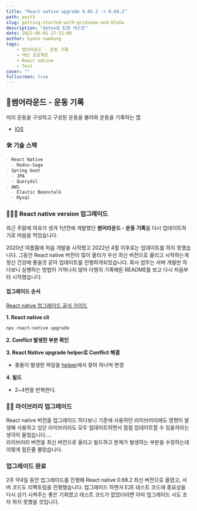 ```yaml
---
title: "React native upgrade 0.66.2 -> 0.68.2"
path: post3
slug: getting-started-with-gridsome-and-bleda
description: "detox로 E2E 테스트"
date: 2022-06-01 17:52:00
author: hyeon namkung
tags:
    - 썸어라운드 - 운동 기록
    - 개인 프로젝트
    - React native
    - Test
cover: ""
fullscreen: true
---
```


## 📱**썸어라운드 - 운동 기록**
미리 운동을 구성하고 구성된 운동을 불러와 운동을 기록하는 앱

- [IOS](https://apps.apple.com/us/app/%EC%8D%B8%EC%96%B4%EB%9D%BC%EC%9A%B4%EB%93%9C-%EC%9A%B4%EB%8F%99-%EA%B8%B0%EB%A1%9D/id1538255500)

### 🛠 기술 스택

```markdown
- React Native
  - Redux-Saga
- Spring boot
  - JPA
  - Querydsl
- AWS
  - Elastic Beanstalk
  - Mysql
```

### 👨🏻‍💻 React native version 업그레이드
최근 주말에 여유가 생겨 1년전에 개발했던 **썸어라운드 - 운동 기록**를 다시 업데이트하기로 마음을 먹었습니다.

2020년 여름쯤에 처음 개발을 시작했고 2022년 4월 이후로는 업데이트를 하지 못했습니다. 그동안 React native 버전이 많이 올라가 우선 최신 버전으로 올리고 시작하는게 정신 건강에 좋을것 같아 업데이트를 진행하게되었습니다.
회사 업무는 서버 개발만 하다보니 실행하는 방법이 기억나지 않아 다행히 기록해둔 README를 보고 다시 처음부터 시작했습니다.

#### 업그레이드 순서
[React native 업그레이드 공식 가이드](https://reactnative.dev/docs/upgrading)

**1. React native cli**
```bash
npx react-native upgrade
```
**2. Conflict 발생한 부분 확인**

**3. React Native upgrade helper로 Conflict 해결**

- 충돌이 발생한 파일을 [helper](https://react-native-community.github.io/upgrade-helper/)에서 찾아 하나씩 변경

**4. 빌드**

- 2~4번을 반복한다.


### 🤦‍♂️ 라이브러리 업그레이드
React native 버전을 업그레이드 하다보니 기존에 사용하던 라이브러리에도 영향이 발생해 사용하고 있던 라이브러리도 모두 업데이트하면서 점점 업데이트할 수 있을까라는 생각이 들었습니다....  
라이브러리 버전을 최신 버전으로 올리고 빌드하고 문제가 발생하는 부분을 수정하는데 이렇게 힘든줄 몰랐습니다.

### 업그레이드 완료
2주 약4일 동안 업그레이드를 진행해 React native 0.68.2 최신 버전으로 올렸고, 서버 코드도 리팩토링을 진행했습니다.
업그레이드 하면서 E2E 테스트 코드에 중요성을 다시 상기 시켜주는 좋은 기회였고 테스트 코드가 없었더라면 아마 업그레이드 시도 조차 하지 못했을 것입니다.

